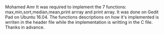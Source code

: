 Mohamed Amr 
It was required to implement the 7 functions: max,min,sort,median,mean,print arrray and print array. It was done on Gedit Pad on  Ubuntu 16.04. The functions descriptions on how it's implemented is wrriten in the header file while the implementation is writting in the C file. Thanks in advance.
